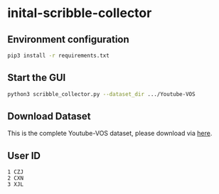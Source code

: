 # inital-scribble-collector

## Environment configuration
```bash
pip3 install -r requirements.txt
```

## Start the GUI
```bash
python3 scribble_collector.py --dataset_dir .../Youtube-VOS
```
## Download Dataset 
This is the complete Youtube-VOS dataset, please download via [here](http://10.19.124.26:8000/d/f274b8e2c98649b2b575/).

## User ID
```
1 CZJ
2 CXN
3 XJL
```

